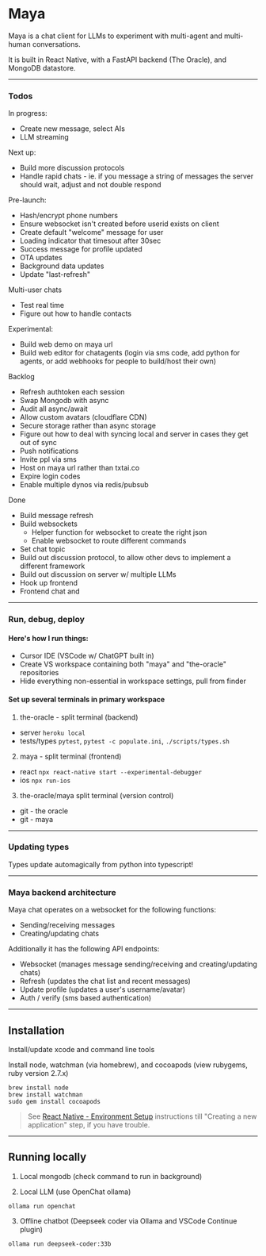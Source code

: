 # Maya

Maya is a chat client for LLMs to experiment with multi-agent and multi-human conversations.

It is built in React Native, with a FastAPI backend (The Oracle), and MongoDB datastore.

---

### Todos

In progress:

- Create new message, select AIs
- LLM streaming

Next up:

- Build more discussion protocols
- Handle rapid chats - ie. if you message a string of messages the server should wait, adjust and not double respond

Pre-launch:

- Hash/encrypt phone numbers
- Ensure websocket isn't created before userid exists on client
- Create default "welcome" message for user
- Loading indicator that timesout after 30sec
- Success message for profile updated
- OTA updates
- Background data updates
- Update "last-refresh"

Multi-user chats

- Test real time
- Figure out how to handle contacts

Experimental:

- Build web demo on maya url
- Build web editor for chatagents (login via sms code, add python for agents, or add webhooks for people to build/host their own)

Backlog

- Refresh authtoken each session
- Swap Mongodb with async
- Audit all async/await
- Allow custom avatars (cloudflare CDN)
- Secure storage rather than async storage
- Figure out how to deal with syncing local and server in cases they get out of sync
- Push notifications
- Invite ppl via sms
- Host on maya url rather than txtai.co
- Expire login codes
- Enable multiple dynos via redis/pubsub

Done

- Build message refresh
- Build websockets
  - Helper function for websocket to create the right json
  - Enable websocket to route different commands
- Set chat topic
- Build out discussion protocol, to allow other devs to implement a different framework
- Build out discussion on server w/ multiple LLMs
- Hook up frontend
- Frontend chat and

---

### Run, debug, deploy

#### Here's how I run things:

- Cursor IDE (VSCode w/ ChatGPT built in)
- Create VS workspace containing both "maya" and "the-oracle" repositories
- Hide everything non-essential in workspace settings, pull from finder

#### Set up several terminals in primary workspace

1. the-oracle - split terminal (backend)

- server `heroku local`
- tests/types `pytest`, `pytest -c populate.ini`, `./scripts/types.sh`

2. maya - split terminal (frontend)

- react `npx react-native start --experimental-debugger`
- ios `npx run-ios`

3. the-oracle/maya split terminal (version control)

- git - the oracle
- git - maya

---

### Updating types

Types update automagically from python into typescript!

---

### Maya backend architecture

Maya chat operates on a websocket for the following functions:

- Sending/receiving messages
- Creating/updating chats

Additionally it has the following API endpoints:

- Websocket (manages message sending/receiving and creating/updating chats)
- Refresh (updates the chat list and recent messages)
- Update profile (updates a user's username/avatar)
- Auth / verify (sms based authentication)

---

## Installation

Install/update xcode and command line tools

Install node, watchman (via homebrew), and cocoapods (view rubygems, ruby version 2.7.x)

```
brew install node
brew install watchman
sudo gem install cocoapods
```

> See [React Native - Environment Setup](https://reactnative.dev/docs/environment-setup) instructions till "Creating a new application" step, if you have trouble.

---

## Running locally

1. Local mongodb (check command to run in background)

2. Local LLM (use OpenChat ollama)

`ollama run openchat`

3. Offline chatbot (Deepseek coder via Ollama and VSCode Continue plugin)

`ollama run deepseek-coder:33b`
